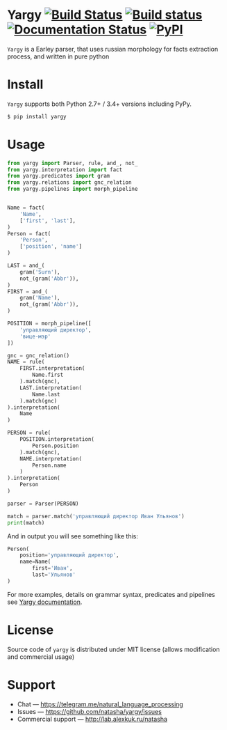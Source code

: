 # Yargy [![Build Status](https://travis-ci.org/natasha/yargy.svg?branch=master)](https://travis-ci.org/natasha/yargy) [![Build status](https://ci.appveyor.com/api/projects/status/ik1tf9n32yh9wfy5?svg=true)](https://ci.appveyor.com/project/dveselov/yargy) [![Documentation Status](https://readthedocs.org/projects/yargy/badge/?version=latest)](http://yargy.readthedocs.io/) [![PyPI](https://img.shields.io/pypi/v/yargy.svg)](https://pypi.python.org/pypi/yargy)

`Yargy` is a Earley parser, that uses russian morphology for facts extraction process, and written in pure python

# Install

`Yargy` supports both Python 2.7+ / 3.4+ versions including PyPy.

```bash
$ pip install yargy
```

# Usage

```python
from yargy import Parser, rule, and_, not_
from yargy.interpretation import fact
from yargy.predicates import gram
from yargy.relations import gnc_relation
from yargy.pipelines import morph_pipeline


Name = fact(
    'Name',
    ['first', 'last'],
)
Person = fact(
    'Person',
    ['position', 'name']
)

LAST = and_(
    gram('Surn'),
    not_(gram('Abbr')),
)
FIRST = and_(
    gram('Name'),
    not_(gram('Abbr')),
)

POSITION = morph_pipeline([
    'управляющий директор',
    'вице-мэр'
])

gnc = gnc_relation()
NAME = rule(
    FIRST.interpretation(
        Name.first
    ).match(gnc),
    LAST.interpretation(
        Name.last
    ).match(gnc)
).interpretation(
    Name
)

PERSON = rule(
    POSITION.interpretation(
        Person.position
    ).match(gnc),
    NAME.interpretation(
        Person.name
    )
).interpretation(
    Person
)

parser = Parser(PERSON)

match = parser.match('управляющий директор Иван Ульянов')
print(match)

```

And in output you will see something like this:
```python
Person(
    position='управляющий директор',
    name=Name(
        first='Иван',
        last='Ульянов'
)
```

For more examples, details on grammar syntax, predicates and pipelines see [Yargy documentation](http://yargy.readthedocs.io/ru/latest/).

# License

Source code of `yargy` is distributed under MIT license (allows modification and commercial usage)

# Support

- Chat — https://telegram.me/natural_language_processing
- Issues — https://github.com/natasha/yargy/issues
- Commercial support — http://lab.alexkuk.ru/natasha
